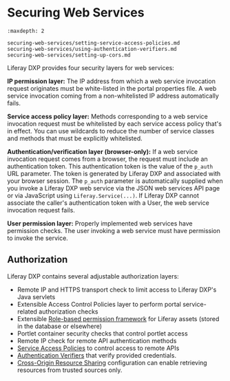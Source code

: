 # Securing Web Services

```{toctree}
:maxdepth: 2

securing-web-services/setting-service-access-policies.md
securing-web-services/using-authentication-verifiers.md
securing-web-services/setting-up-cors.md
```

Liferay DXP provides four security layers for web services:

**IP permission layer:** The IP address from which a web service invocation request originates must be white-listed in the portal properties file. A web service invocation coming from a non-whitelisted IP address automatically fails.

**Service access policy layer:** Methods corresponding to a web service invocation request must be whitelisted by each service access policy that's in effect. You can use wildcards to reduce the number of service classes and methods that must be explicitly whitelisted.

**Authentication/verification layer (browser-only):** If a web service invocation request comes from a browser, the request must include an authentication token. This authentication token is the value of the `p_auth` URL parameter. The token is generated by Liferay DXP and associated with your browser session. The `p_auth` parameter is automatically supplied when you invoke a Liferay DXP web service via the JSON web services API page or via JavaScript using `Liferay.Service(...)`. If Liferay DXP cannot associate the caller's authentication token with a User, the web service invocation request fails.

**User permission layer:** Properly implemented web services have permission checks. The user invoking a web service must have permission to invoke the service.

## Authorization

Liferay DXP contains several adjustable authorization layers:

* Remote IP and HTTPS transport check to limit access to Liferay DXP's Java servlets
* Extensible Access Control Policies layer to perform portal service-related authorization checks
* Extensible [Role-based permission framework](../../users-and-permissions/roles-and-permissions/understanding-roles-and-permissions.md) for Liferay assets (stored in the database or elsewhere)
* Portlet container security checks that control portlet access
* Remote IP check for remote API authentication methods
* [Service Access Policies](./securing-web-services/setting-service-access-policies.md) to control access to remote APIs
* [Authentication Verifiers](./securing-web-services/using-authentication-verifiers.md) that verify provided credentials.
* [Cross-Origin Resource Sharing](./securing-web-services/setting-up-cors.md) configuration can enable retrieving resources from trusted sources only.
